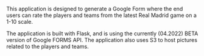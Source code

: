 This application is designed to generate a Google Form where the end users can rate the players and teams from the 
latest Real Madrid game on a 1-10 scale. 

The application is built with Flask, and is using the currently (04.2022) BETA version of Google FORMS API. 
The application also uses S3 to host pictures related to the players and teams. 